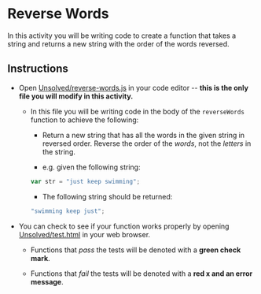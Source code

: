 # Reverse Words

In this activity you will be writing code to create a function that takes a string and returns a new string with the order of the words reversed.

## Instructions

- Open [Unsolved/reverse-words.js](Unsolved/reverse-words.js) in your code editor -- **this is the only file you will modify in this activity.**

  - In this file you will be writing code in the body of the `reverseWords` function to achieve the following:

    - Return a new string that has all the words in the given string in reversed order. Reverse the order of the _words_, not the _letters_ in the string.

    - e.g. given the following string:

    ```js
    var str = "just keep swimming";
    ```

    - The following string should be returned:

    ```js
    "swimming keep just";
    ```

- You can check to see if your function works properly by opening [Unsolved/test.html](Unsolved/test.html) in your web browser.

  - Functions that _pass_ the tests will be denoted with a **green check mark**.

  - Functions that _fail_ the tests will be denoted with a **red x and an error message**.
